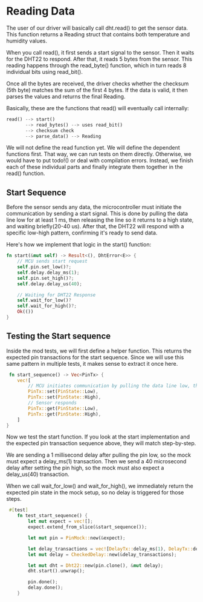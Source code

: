 # Reading Data

The user of our driver will basically call dht.read() to get the sensor data. This function returns a Reading struct that contains both temperature and humidity values. 

When you call read(), it first sends a start signal to the sensor. Then it waits for the DHT22 to respond. After that, it reads 5 bytes from the sensor. This reading happens through the read_byte() function, which in turn reads 8 individual bits using read_bit().

Once all the bytes are received, the driver checks whether the checksum (5th byte) matches the sum of the first 4 bytes. If the data is valid, it then parses the values and returns the final Reading.

Basically, these are the functions that read() will eventually call internally:
```rust
read() --> start()
       --> read_bytes() --> uses read_bit()
       --> checksum check
       --> parse_data() --> Reading
```

We will not define the read function yet. We will define the dependent functions first. That way, we can run tests on them directly. Otherwise, we would have to put todo!() or deal with compilation errors. Instead, we finish each of these individual parts and finally integrate them together in the read() function.
 
## Start Sequence

Before the sensor sends any data, the microcontroller must initiate the communication by sending a start signal. This is done by pulling the data line low for at least 1 ms, then releasing the line so it returns to a high state, and waiting briefly(20-40 us). After that, the DHT22 will respond with a specific low-high pattern, confirming it's ready to send data.

Here's how we implement that logic in the start() function:

```rust
fn start(&mut self) -> Result<(), DhtError<E>> {
    // MCU sends start request
    self.pin.set_low()?;
    self.delay.delay_ms(1);
    self.pin.set_high()?;
    self.delay.delay_us(40);

    // Waiting for DHT22 Response
    self.wait_for_low()?
    self.wait_for_high()?; 
    Ok(())
}
```

## Testing the Start sequence

Inside the mod tests, we will first define a helper function. This returns the expected pin transactions for the start sequence. Since we will use this same pattern in multiple tests, it makes sense to extract it once here.

```rust
 fn start_sequence() -> Vec<PinTx> {
    vec![
        // MCU initiates communication by pulling the data line low, then releasing it (pulling it high)
        PinTx::set(PinState::Low),
        PinTx::set(PinState::High),
        // Sensor responds
        PinTx::get(PinState::Low),
        PinTx::get(PinState::High),
    ]
}
```

Now we test the start function. If you look at the start implementation and the expected pin transaction sequence above, they will match step-by-step.

We are sending a 1 millisecond delay after pulling the pin low, so the mock must expect a delay_ms(1) transaction. Then we send a 40 microsecond delay after setting the pin high, so the mock must also expect a delay_us(40) transaction. 

When we call wait_for_low() and wait_for_high(), we immediately return the expected pin state in the mock setup, so no delay is triggered for those steps.

```rust
 #[test]
    fn test_start_sequence() {
        let mut expect = vec![];
        expect.extend_from_slice(&start_sequence());

        let mut pin = PinMock::new(&expect);

        let delay_transactions = vec![DelayTx::delay_ms(1), DelayTx::delay_us(40)];
        let mut delay = CheckedDelay::new(&delay_transactions);

        let mut dht = Dht22::new(pin.clone(), &mut delay);
        dht.start().unwrap();

        pin.done();
        delay.done();
    }
```
